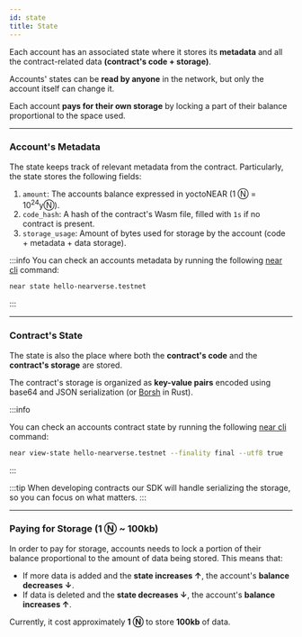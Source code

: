 ```yaml
---
id: state
title: State
---
```


Each account has an associated state where it stores its **metadata** and all the contract-related data **(contract's code + storage)**.

Accounts' states can be **read by anyone** in the network, but only the account itself can change it. 

Each account **pays for their own storage** by locking a part of their balance proportional to the space used.

---

### Account's Metadata
The state keeps track of relevant metadata from the contract. Particularly, the state stores the following fields:

1. `amount`: The accounts balance expressed in yoctoNEAR (1 Ⓝ = 10<sup>24</sup>yⓃ).
2. `code_hash`: A hash of the contract's Wasm file, filled with `1s` if no contract is present.
3. `storage_usage`: Amount of bytes used for storage by the account (code + metadata + data storage).

:::info
You can check an accounts metadata by running the following [near cli](../../4.tools/cli.md) command:

```bash
near state hello-nearverse.testnet
```
:::

---

### Contract's State
The state is also the place where both the **contract's code** and the **contract's storage** are stored.

The contract's storage is organized as **key-value pairs** encoded using base64 and JSON serialization (or [Borsh](https://borsh.io) in Rust).

:::info

You can check an accounts contract state by running the following [near cli](../../4.tools/cli.md) command:

```bash
near view-state hello-nearverse.testnet --finality final --utf8 true
```

:::

:::tip
When developing contracts our SDK will handle serializing the storage, so you can focus on what matters.
:::

---

### Paying for Storage (1 Ⓝ ~ 100kb)
In order to pay for storage, accounts needs to lock a portion of their balance proportional to the amount of data being stored. This means that:
- If more data is added and the **state increases ↑**, the account's **balance decreases ↓**.
- If data is deleted and the **state decreases ↓**, the account's **balance increases ↑**. 

Currently, it cost approximately **1 Ⓝ** to store **100kb** of data.
